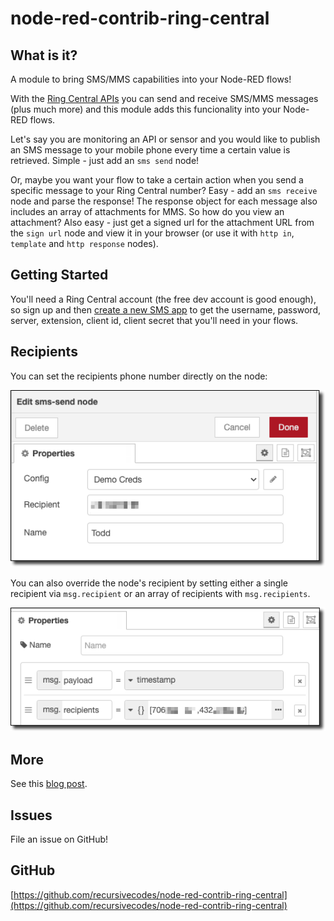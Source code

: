# node-red-contrib-ring-central

## What is it?

A module to bring SMS/MMS capabilities into your Node-RED flows! 

With the [Ring Central APIs](https://developers.ringcentral.com/) you can send and receive SMS/MMS messages (plus much more) and this module adds this funcionality into your Node-RED flows.

Let's say you are monitoring an API or sensor and you would like to publish an SMS message to your mobile phone every time a certain value is retrieved. Simple - just add an `sms send` node!

Or, maybe you want your flow to take a certain action when you send a specific message to your Ring Central number?  Easy - add an `sms receive` node and parse the response! The response object for each message also includes an array of attachments for MMS. So how do you view an attachment? Also easy - just get a signed url for the attachment URL from the `sign url` node and view it in your browser (or use it with `http in`, `template` and `http response` nodes).

## Getting Started

You'll need a Ring Central account (the free dev account is good enough), so sign up and then [create a new SMS app](https://developers.ringcentral.com/guide/messaging/quick-start/node) to get the username, password, server, extension, client id, client secret that you'll need in your flows.

## Recipients

You can set the recipients phone number directly on the node:

![recipient on node](https://github.com/recursivecodes/node-red-contrib-ring-central/raw/master/img/recipient1.png)

You can also override the node's recipient by setting either a single recipient via `msg.recipient` or an array of recipients with `msg.recipients`.

![recipients on node](https://github.com/recursivecodes/node-red-contrib-ring-central/raw/master/img/recipients2.png)

## More

See this [blog post](https://recursive.codes/blog/post/1320).

## Issues

File an issue on GitHub!

## GitHub

[https://github.com/recursivecodes/node-red-contrib-ring-central](https://github.com/recursivecodes/node-red-contrib-ring-central)